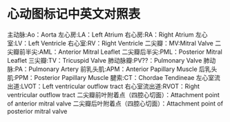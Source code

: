 # 心动图标记中英文对照表
主动脉:Ao：Aorta
左心房:LA：Left Atrium
右心房:RA：Right Atrium
左心室:LV：Left Ventricle
右心室:RV：Right Ventricle
二尖瓣：MV:Mitral Valve
二尖瓣前半尖:AML：Anterior Mitral Leaflet
二尖瓣后半尖:PML：Posterior Mitral Leaflet
三尖瓣:TV：Tricuspid Valve
肺动脉瓣:PV??：Pulmonary Valve
肺动脉:PA：Pulmonary Artery
前乳头肌:APM：Anterior Papillary Muscle
后乳头肌:PPM：Posterior Papillary Muscle
腱索:CT：Chordae Tendineae
左心室流出道:LVOT：Left ventricular outflow tract
右心室流出道:RVOT：Right ventricular outflow tract
二尖瓣前叶附着点（四腔心切面）：Attachment point of anterior mitral valve
二尖瓣后叶附着点（四腔心切面）：Attachment point of posterior mitral valve